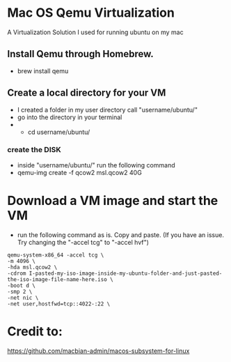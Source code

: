 # Mac OS Qemu Virtualization
A Virtualization Solution I used for running ubuntu on my mac

## Install Qemu through Homebrew.
- brew install qemu

## Create a local directory for your VM
* I created a folder in my user directory call "username/ubuntu/"
* go into the directory in your terminal
* * cd username/ubuntu/

### create the DISK
- inside "username/ubuntu/" run the following command
- qemu-img create -f qcow2 msl.qcow2 40G

# Download a VM image and start the VM
- run the following command as is. Copy and paste. (If you have an issue. Try changing the "-accel tcg" to "-accel hvf")
```
qemu-system-x86_64 -accel tcg \
-m 4096 \
-hda msl.qcow2 \
-cdrom I-pasted-my-iso-image-inside-my-ubuntu-folder-and-just-pasted-the-iso-image-file-name-here.iso \
-boot d \
-smp 2 \
-net nic \
-net user,hostfwd=tcp::4022-:22 \
```

# Credit to: 
https://github.com/macbian-admin/macos-subsystem-for-linux
